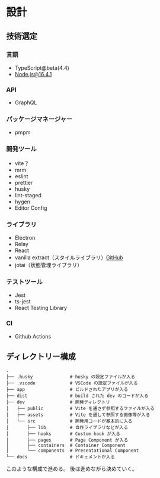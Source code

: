 # 設計

## 技術選定
### 言語
- TypeScript@beta(4.4)
- Node.js@16.4.1

### API
- GraphQL

### パッケージマネージャー
- pmpm

### 開発ツール
- vite？
- mrm
- eslint
- prettier
- husky
- lint-staged
- hygen
- Editor Config

### ライブラリ
- Electron
- Relay
- React
- vanilla extract（スタイルライブラリ）[GitHub](https://github.com/seek-oss/vanilla-extract)
- jotai（状態管理ライブラリ）

### テストツール
- Jest
- ts-jest
- React Testing Library

### CI
- Github Actions

## ディレクトリー構成

```
.
├── .husky              # husky の設定ファイルが入る
├── .vscode             # VSCode の設定ファイルが入る
├── app                 # ビルドされたアプリが入る
├── dist                # build された dev のコードが入る
├── dev                 # 開発ディレクトリ
│   ├── public          # Vite を通さず参照するファイルが入る
│   ├── assets          # Vite を通して参照する画像等が入る
│   └── src             # 開発用コードが基本的に入る
│       ├── lib         # 自作ライブラリなどが入る
│       ├── hooks       # Custom hook が入る
│       ├── pages       # Page Component が入る
│       ├── containers  # Container Component
│       └── components  # Presentational Component
└── docs                # ドキュメントが入る
```

このような構成で進める。
後は進めながら決めていく。
